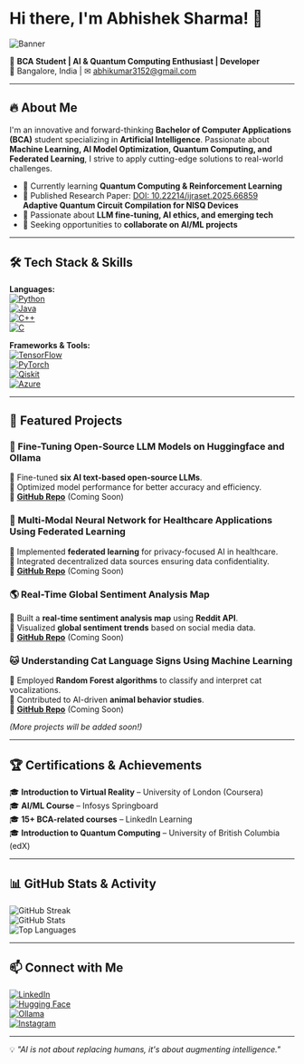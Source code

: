# Hi there, I'm Abhishek Sharma! 👋

![Banner](https://giffiles.alphacoders.com/790/7908.gif)

🚀 **BCA Student | AI & Quantum Computing Enthusiast | Developer**  
📍 Bangalore, India | ✉ abhikumar3152@gmail.com  

---

## 🔥 About Me  
I'm an innovative and forward-thinking **Bachelor of Computer Applications (BCA)** student specializing in **Artificial Intelligence**. Passionate about **Machine Learning, AI Model Optimization, Quantum Computing, and Federated Learning**, I strive to apply cutting-edge solutions to real-world challenges. 

- 🌱 Currently learning **Quantum Computing & Reinforcement Learning**
- 📄 Published Research Paper: [DOI: 10.22214/ijraset.2025.66859](https://doi.org/10.22214/ijraset.2025.66859) **Adaptive Quantum Circuit Compilation for NISQ Devices**
- 🤖 Passionate about **LLM fine-tuning, AI ethics, and emerging tech**
- 🎯 Seeking opportunities to **collaborate on AI/ML projects**
 

---

## 🛠️ Tech Stack & Skills  

**Languages:**  
[![Python](https://img.shields.io/badge/-Python-3776AB?style=for-the-badge&logo=python&logoColor=white)](https://www.python.org/)  
[![Java](https://img.shields.io/badge/-Java-007396?style=for-the-badge&logo=java&logoColor=white)](https://www.java.com/)  
[![C++](https://img.shields.io/badge/-C++-00599C?style=for-the-badge&logo=c%2B%2B&logoColor=white)](https://isocpp.org/)  
[![C](https://img.shields.io/badge/-C-A8B9CC?style=for-the-badge&logo=c&logoColor=white)](https://en.wikipedia.org/wiki/C_(programming_language))  

**Frameworks & Tools:**  
[![TensorFlow](https://img.shields.io/badge/-TensorFlow-FF6F00?style=for-the-badge&logo=tensorflow&logoColor=white)](https://www.tensorflow.org/)  
[![PyTorch](https://img.shields.io/badge/-PyTorch-EE4C2C?style=for-the-badge&logo=pytorch&logoColor=white)](https://pytorch.org/)  
[![Qiskit](https://img.shields.io/badge/-Qiskit-6929C4?style=for-the-badge&logo=ibm&logoColor=white)](https://qiskit.org/)  
[![Azure](https://img.shields.io/badge/-Microsoft%20Azure-0078D4?style=for-the-badge&logo=microsoft-azure&logoColor=white)](https://azure.microsoft.com/)  

---

## 📌 Featured Projects  

### 🧠 Fine-Tuning Open-Source LLM Models on Huggingface and Ollama  
🔹 Fine-tuned **six AI text-based open-source LLMs**.  
🔹 Optimized model performance for better accuracy and efficiency.  
🔹 **[GitHub Repo](#)** (Coming Soon)

### 🏥 Multi-Modal Neural Network for Healthcare Applications Using Federated Learning  
🔹 Implemented **federated learning** for privacy-focused AI in healthcare.  
🔹 Integrated decentralized data sources ensuring data confidentiality.  
🔹 **[GitHub Repo](#)** (Coming Soon)

### 🌎 Real-Time Global Sentiment Analysis Map  
🔹 Built a **real-time sentiment analysis map** using **Reddit API**.  
🔹 Visualized **global sentiment trends** based on social media data.  
🔹 **[GitHub Repo](#)** (Coming Soon)

### 🐱 Understanding Cat Language Signs Using Machine Learning  
🔹 Employed **Random Forest algorithms** to classify and interpret cat vocalizations.  
🔹 Contributed to AI-driven **animal behavior studies**.  
🔹 **[GitHub Repo](#)** (Coming Soon)

*(More projects will be added soon!)*  


---

## 🏆 Certifications & Achievements  
🎓 **Introduction to Virtual Reality** – University of London (Coursera)  
🎓 **AI/ML Course** – Infosys Springboard  
🎓 **15+ BCA-related courses** – LinkedIn Learning  
🎓 **Introduction to Quantum Computing** – University of British Columbia (edX)    

---

## 📊 GitHub Stats & Activity  
![GitHub Streak](https://github-readme-streak-stats.herokuapp.com/?user=mr-veyrion&theme=radical)  
![GitHub Stats](https://github-readme-stats.vercel.app/api?username=mr-veyrion&show_icons=true&theme=radical)  
![Top Languages](https://github-readme-stats.vercel.app/api/top-langs/?username=mr-veyrion&layout=compact&theme=radical)  


---

## 📫 Connect with Me  
[![LinkedIn](https://img.shields.io/badge/-LinkedIn-0077B5?style=flat-square&logo=linkedin&logoColor=white)](https://www.linkedin.com/in/mr-abhisharma/)  
[![Hugging Face](https://img.shields.io/badge/-Huggingface-FFBF00?style=flat-square&logo=huggingface&logoColor=black)](https://huggingface.co/mr-abhisharma)  
[![Ollama](https://img.shields.io/badge/-Ollama-1F2937?style=flat-square&logo=oss&logoColor=white)](https://ollama.com/abhisharma)  
[![Instagram](https://img.shields.io/badge/-Instagram-E4405F?style=flat-square&logo=instagram&logoColor=white)](https://instagram.com/ig.mr_abhisharma)   

---

💡 *"AI is not about replacing humans, it's about augmenting intelligence."*
